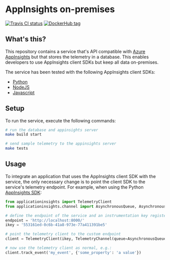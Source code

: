 # AppInsights on-premises

[![Travis CI status](https://api.travis-ci.org/c-w/appinsights-on-premises.svg?branch=master)](https://travis-ci.org/c-w/appinsights-on-premises)
[![DockerHub tag](https://images.microbadger.com/badges/version/cwolff/appinsights-on-premises.svg)](https://hub.docker.com/r/cwolff/appinsights-on-premises/tags)

## What's this?

This repository contains a service that's API compatible with [Azure AppInsights](https://docs.microsoft.com/en-us/azure/azure-monitor/app/app-insights-overview)
but that stores the telemetry in a database. This enables developers to use AppInsights client SDKs but
keep all data on-premises.

The service has been tested with the following AppInsights client SDKs:

- [Python](https://github.com/Microsoft/ApplicationInsights-Python)
- [NodeJS](https://github.com/Microsoft/ApplicationInsights-node.js)
- [Javascript](https://github.com/Microsoft/ApplicationInsights-JS)

## Setup

To run the service, execute the following commands:

```bash
# run the database and appinsights server
make build start

# send sample telemetry to the appinsights server
make tests
```

## Usage

To integrate an application that uses the AppInsights client SDK with the service, the only necessary change
is to point the client SDK to the service's telemetry endpoint. For example, when using the Python [AppInsights SDK](https://github.com/Microsoft/ApplicationInsights-Python):

```python
from applicationinsights import TelemetryClient
from applicationinsights.channel import AsynchronousQueue, AsynchronousSender, TelemetryChannel

# define the endpoint of the service and an instrumentation key registered with the service
endpoint = 'http://localhost:8000/'
ikey = '553161ed-0c6b-41a8-973e-77a411391be5'

# point the telemetry client to the custom endpoint
client = TelemetryClient(ikey, TelemetryChannel(queue=AsynchronousQueue(AsynchronousSender(endpoint))))

# now use the telemetry client as normal, e.g.:
client.track_event('my_event', {'some_property': 'a value'})
```
